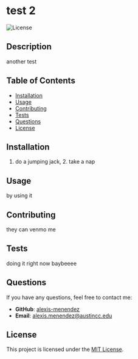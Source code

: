 # test 2

![License](https://img.shields.io/badge/license-MIT-blue.svg)

## Description
another test

## Table of Contents
- [Installation](#installation)
- [Usage](#usage)
- [Contributing](#contributing)
- [Tests](#tests)
- [Questions](#questions)
- [License](#license)

## Installation
1. do a jumping jack, 2. take a nap

## Usage
by using it

## Contributing
they can venmo me 

## Tests
doing it right now baybeeee

## Questions
If you have any questions, feel free to contact me:

- **GitHub**: [alexis-menendez](https://github.com/alexis-menendez)
- **Email**: [alexis.menendez@austincc.edu](mailto:alexis.menendez@austincc.edu)

## License

This project is licensed under the [MIT License](https://opensource.org/licenses/MIT).
